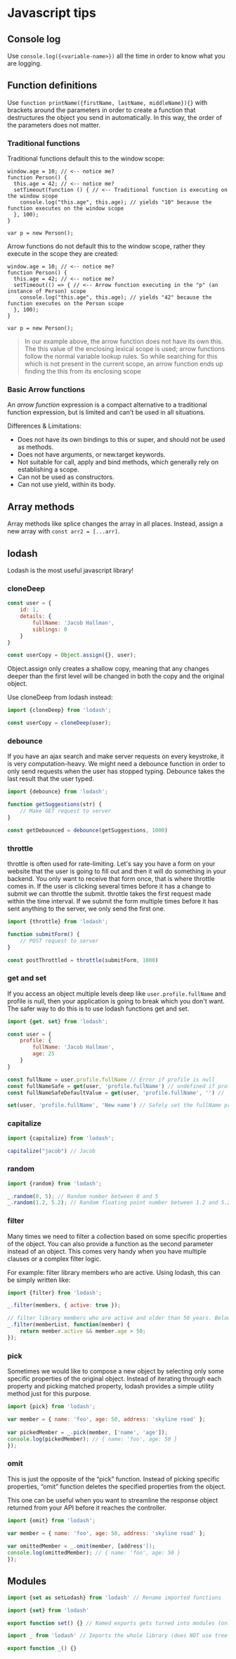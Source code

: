 # Javascript tips

## Console log
Use `console.log({<variable-name>})` all the time in order to know what you are logging.

## Function definitions
Use `function printName({firstName, lastName, middleName}){}` with brackets around the parameters in order to create a function that destructures the object you send in automatically. In this way, the order of the parameters does not matter.

### Traditional functions
Traditional functions default this to the window scope:

```JSX
window.age = 10; // <-- notice me?
function Person() {
  this.age = 42; // <-- notice me?
  setTimeout(function () { // <-- Traditional function is executing on the window scope
    console.log("this.age", this.age); // yields "10" because the function executes on the window scope
  }, 100);
}

var p = new Person();
```

Arrow functions do not default this to the window scope, rather they execute in the scope they are created:

```JSX
window.age = 10; // <-- notice me?
function Person() {
  this.age = 42; // <-- notice me?
  setTimeout(() => { // <-- Arrow function executing in the "p" (an instance of Person) scope
    console.log("this.age", this.age); // yields "42" because the function executes on the Person scope
  }, 100);
}

var p = new Person();
```

> In our example above, the arrow function does not have its own this. The this value of the enclosing lexical scope is used; arrow functions follow the normal variable lookup rules. So while searching for this which is not present in the current scope, an arrow function ends up finding the this from its enclosing scope

### Basic Arrow functions
An *arrow function* expression is a compact alternative to a traditional function expression, but is limited and can't be used in all situations.

Differences & Limitations:

* Does not have its own bindings to this or super, and should not be used as methods.
* Does not have arguments, or new.target keywords.
* Not suitable for call, apply and bind methods, which generally rely on establishing a scope.
* Can not be used as constructors.
* Can not use yield, within its body.

## Array methods
Array methods like splice changes the array in all places. Instead, assign a new array with `const arr2 = [...arr]`.

## lodash
Lodash is the most useful javascript library!

### cloneDeep
```javascript
const user = {
    id: 1,
    details: {
        fullName: 'Jacob Hallman',
        siblings: 0
    }
}

const userCopy = Object.assign({}, user);
```

Object.assign only creates a shallow copy, meaning that any changes deeper than the first level will be changed in both the copy and the original object. 

Use cloneDeep from lodash instead:
```javascript
import {cloneDeep} from 'lodash';

const userCopy = cloneDeep(user);
```

### debounce
If you have an ajax search and make server requests on every keystroke, it is very computation-heavy. We might need a debounce function in order to only send requests when the user has stopped typing.
Debounce takes the last result that the user typed.

```javascript
import {debounce} from 'lodash';

function getSuggestions(str) {
    // Make GET request to server
}

const getDebounced = debounce(getSuggestions, 1000) 
```

### throttle
throttle is often used for rate-limiting. Let's say you have a form on your website that the user is going to fill out and then it will do something in your backend. You only want to receive that form once, that is where throttle comes in. If the user is clicking several times before it has a change to submit we can throttle the submit.
throttle takes the first request made within the time interval. 
If we submit the form multiple times before it has sent anything to the server, we only send the first one.

```javascript
import {throttle} from 'lodash';

function submitForm() {
	// POST request to server
}

const postThrottled = throttle(submitForm, 1000)
```

### get and set
If you access an object multiple levels deep like `user.profile.fullName` and profile is null, then your application is going to break which you don't want. The safer way to do this is to use lodash functions get and set.

```javascript
import {get, set} from 'lodash';

const user = {
    profile: {
        fullName: 'Jacob Hallman',
        age: 25
    }
}

const fullName = user.profile.fullName // Error if profile is null
const fullNameSafe = get(user, 'profile.fullName') // undefined if profile is null
const fullNameSafeDefaultValue = get(user, 'profile.fullName', '') // '' if profile is null

set(user, 'profile.fullName', 'New name') // Safely set the fullName property. Nothing happens if profile is null.
```

### capitalize
```javascript
import {capitalize} from 'lodash';

capitalize("jacob") // Jacob
```

### random
```javascript
import {random} from 'lodash';

_.random(0, 5); // Random number between 0 and 5
_.random(1.2, 5.2); // Random floating point number between 1.2 and 5.2
```

### filter
Many times we need to filter a collection based on some specific properties of the object.
You can also provide a function as the second parameter instead of an object. This comes very handy when you have multiple clauses or a complex filter logic.

For example: filter library members who are active. Using lodash, this can be simply written like:
```javascript
import {filter} from 'lodash';

_.filter(members, { active: true });

// filter library members who are active and older than 50 years. Below is the code to do that using lodash.
_.filter(memberList, function(member) { 
	return member.active && member.age > 50; 
});
```

### pick
Sometimes we would like to compose a new object by selecting only some specific properties of the original object. Instead of iterating through each property and picking matched property, lodash provides a simple utility method just for this purpose.

```javascript
import {pick} from 'lodash';

var member = { name: 'foo', age: 50, address: 'skyline road' };
 
var pickedMember = _.pick(member, ['name', 'age']);
console.log(pickedMember); // { name: 'foo', age: 50 }
});
```

### omit
This is just the opposite of the “pick” function. Instead of picking specific properties, “omit” function deletes the specified properties from the object.

This one can be useful when you want to streamline the response object returned from your API before it reaches the controller.

```javascript
import {omit} from 'lodash';

var member = { name: 'foo', age: 50, address: 'skyline road' };
 
var omittedMember = _.omit(member, [address']);
console.log(omittedMember); // { name: 'foo', age: 50 }
});
```

## Modules
```javascript
import {set as setLodash} from 'lodash' // Rename imported functions
```

```javascript
import {set} from 'lodash'

export function set() {} // Named exports gets turned into modules (only need to import this specific function)
```

```javascript
import _ from 'lodash' // Imports the whole library (does NOT use tree-shaking)

export function _() {}
```
